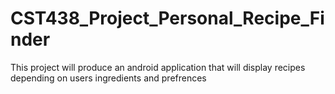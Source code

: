 # CST438_Project_Personal_Recipe_Finder
This project will produce an android application that will display recipes depending on users ingredients and prefrences
